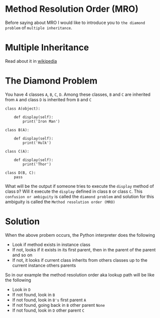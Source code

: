 # Method Resolution Order (MRO)

Before saying about MRO I would like to introduce you to `the diamond problem` of `multiple inheritance`.

# Multiple Inheritance

Read about it in [wikipedia](https://en.wikipedia.org/wiki/Multiple_inheritance)

# The Diamond Problem

You have 4 classes `A`, `B`, `C`, `D`. Among these classes, `B` and `C` are inherited from `A` and class `D` is inherited from `B` and `C`

```
class A(object):
    
    def display(self):
        print('Iron Man')
    
class B(A):
    
    def display(self):
        print('Hulk')
    
class C(A):
    
    def display(self):
        print('Thor')

class D(B, C):
    pass
```

What will be the output if someone tries to execute the `display` method of class `D`? Will it execute the `display` defined in class `B` or class `C`. This `confusion or ambiguity` is called the `diamond problem` and solution for this ambiguity is called the `Method resolution order (MRO)`

# Solution

When the above probem occurs, the Python interpreter does the following

* Look if method exists in instance class
* If not, looks if it exists in its first parent, then in the parent of the parent and so on
* If not, it looks if current class inherits from others classes up to the current instance others parents

So in our example the method resolution order aka lookup path will be like the following

* Look in `D`
* If not found, look in `B`
* If not found, look in `B's` first parent `A`
* If not found, going back in `B` other parent `None`
* If not found, look in `D` other parent `C`
